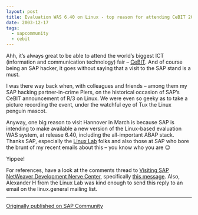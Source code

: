 ```yaml
---
layout: post
title: Evaluation WAS 6.40 on Linux - top reason for attending CeBIT 2004
date: 2003-12-17
tags:
  - sapcommunity
  - cebit
---
```

Ahh, it’s always great to be able to attend the world’s biggest ICT (information and communication technology) fair – [CeBIT](https://web.archive.org/web/20030922064442/http://www.cebit2004.de/). And of course being an SAP hacker, it goes without saying that a visit to the SAP stand is a must.

I was there way back when, with colleagues and friends – among them my SAP hacking partner-in-crime Piers, on the historical occasion of SAP’s CeBIT announcement of R/3 on Linux. We were even so geeky as to take a picture recording the event, under the watchful eye of Tux the Linux penguin mascot.

Anyway, one big reason to visit Hannover in March is because SAP is intending to make available a new version of the Linux-based evaluation WAS system, at release 6.40, including the all-important ABAP stack. Thanks SAP, especially the [Linux Lab](https://web.archive.org/web/20031202021623/http://www.sap.com/linux/) folks and also those at SAP who bore the brunt of my recent emails about this – you know who you are 😉

Yippee!

For references, have a look at the comments thread to [Visiting SAP NetWeaver Development Nerve Center](https://blogs.sap.com/2003/12/09/visiting-sap-netweaver-development-nerve-center/), specifically [this message](https://blogs.sap.com/2003/12/09/visiting-sap-netweaver-development-nerve-center/#comment-5686). Also, Alexander H from the Linux Lab was kind enough to send this reply to an email on the linux.general mailing list.

---

[Originally published on SAP Community](https://blogs.sap.com/2003/12/17/evaluation-was-640-on-linux-top-reason-for-attending-cebit-2004/)
